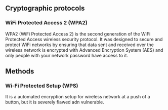 ## Cryptographic protocols
### WiFi Protected Access 2 (WPA2)
WPA2 (WiFi Protected Access 2) is the second generation of the WiFi Protected Access wireless security protocol. It was designed to secure and protect WiFi networks by ensuring that data sent and received over the wireless network is encrypted with Advanced Encryption System (AES) and only people with your network password have access to it.

## Methods
### Wi-Fi Protected Setup (WPS)
It is a automated encryption setup for wireless network at a push of a button, but it is severely flawed adn vulnerable.
